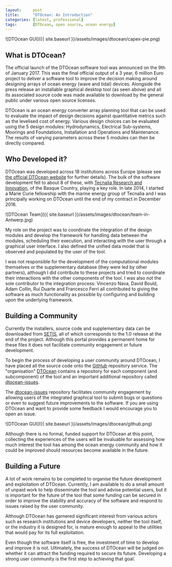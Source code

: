 ```yaml
---
layout:     post
title:      "DTOcean: An Introduction"
categories: [latest, professional]
tags:       [DTOcean, open source, ocean energy]
---
```


![DTOcean GUI]({{ site.baseurl }}/assets/images/dtocean/capex-pie.png)

## What is DTOcean?

The official launch of the DTOcean software tool was announced on the 9th of
January 2017. This was the final official output of a 3 year, 6 million Euro
project to deliver a software tool to improve the decision making around designing
arrays of ocean energy (wave and tidal) devices. Alongside the press release
an installable graphical desktop tool (as seen above) and all its associated source code was
made available to download by the general public under various open source
licenses.

DTOcean is an ocean energy converter array planning tool that can be used to
evaluate the impact of design decisions against quantitative metrics such as the
levelised cost of energy. Various design choices can be evaluated using the 5
design modules: Hydrodynamics, Electrical Sub-systems, Moorings and Foundations,
Installation and Operations and Maintenance. The results of varying parameters
across these 5 modules can then be directly compared.

## Who Developed it?

DTOcean was developed across 18 institutions across Europe (please see
[the official DTOcean website](www.dtocean.eu) for further details). The bulk of
the software development fell to about 8 of these, with [Tecnalia Research and
Innovation](www.tecnalia.com), of the Basque Country, playing a key role. In late 2014, I started a
Marie Curie fellowship with the marine energy group of Tecnalia and I was 
principally working on DTOcean until the end of my contract in December 2016.

![DTOcean Team]({{ site.baseurl }}/assets/images/dtocean/team-in-Antwerp.jpg)

My role on the project was to coordinate the integration of the design modules
and develop the framework for handling data between the modules, scheduling
their execution, and interacting with the user through a graphical user interface.
I also defined the unified data model that is observed and populated by the user
of the tool.

I was not responsible for the development of the computational modules
themselves or the supplementary database (they were led by other partners),
although I did contribute to these projects and tried to coordinate their
interactions with the other components of
the tool. I was also not the sole contributor to the integration process:
Vincenzo Nava, David Bould, Adam Collin, Rui Duarte and Francesco Ferri all
contributed to giving the software as much functionality as possible by configuring
and building upon the underlying framework.

## Building a Community

Currently the installers, source code and supplementary data can be downloaded
from [SETIS](https://setis.ec.europa.eu/dt-ocean), all of which corresponds to
the 1.0 release at the end of the project. Although this portal provides a 
permanent home for these files it does not facilitate community engagement or
future development.

To begin the process of developing a user community around DTOcean, I have 
placed all the source code onto the [GitHub][1]
repository service. The "organisation" [DTOcean][1]
contains a repository for each component (and subcomponent) of the tool and
an important additional repository called [dtocean-issues][2].

The [dtocean-issues][2] repository facilitates community engagement by
allowing users of the integrated graphical tool to submit bugs or questions
or even to suggest future improvements to the software. If you are using
DTOcean and want to provide some feedback I would encourage you to open an 
issue.

![DTOcean GUI]({{ site.baseurl }}/assets/images/dtocean/github.png)

Although there is no formal, funded support for DTOcean at this point, 
collecting the experiences of the users will be invaluable for assessing how
much interest the tool has among the ocean energy community and how it could
be improved should resources become available in the future.

## Building a Future

A lot of work remains to be completed to organise the future development and 
exploitation of DTOcean. Currently, I am available to do a small amount of
unpaid work to help disseminate the tool and advise potential users, but it
is important for the future of the tool that some funding can be secured in
order to improve the stability and accuracy of the software and respond to 
issues raised by the user community.

Although DTOcean has garnered significant interest from various actors such 
as research institutions and device developers, neither the tool itself, or
the industry it is designed for, is mature enough to appeal to the utilities that
would pay for its full exploitation.

Even though the software itself is free, the investment
of time to develop and improve it is not. Ultimately, the success of
DTOcean will be judged on whether it can attract the funding required to
secure its future. Developing a strong user community is the first step to
achieving that goal.

[1]: https://github.com/DTOcean
[2]: https://github.com/DTOcean/dtocean-issues

